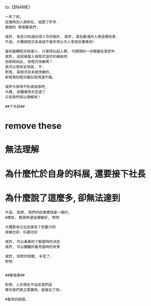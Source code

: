 

to: {$NAME}
 
	一年了呢, 
	從當時加入資研社, 經歷了許多.
	謝謝你 帶領著我們.
	
	或許, 有些只知道玩得人令你挫折, 或許, 某些散漫的人使這裡低落.
	不過, 大概寫程式本身就不是件得以令人享受的事情吧!
	
	當初接觸程式時還小, 只覺得比起人類, 代碼間的一切都握在掌控中.
	或許, 這就是踏入寫程式這坑的緣由吧.
	但即時如此, 寫程式快樂嗎？
	我可以很肯定地說, 不.
	對我, 寫程式從未是快樂的, 
	即使我的程式看似寫得還不錯。
	
	或許大家得不到成就感吧, 
	大概, 這種東西太空虛了
	只有我們得以理解吧！
	
	##下半段##
	
	
	

#	remove these
#	無法理解 
#	為什麼忙於自身的科展, 還要接下社長
#	為什麼說了這麼多, 卻無法達到

	
	
	不過, 我想, 我們的初衷應該是一樣的, 
	#應該, 都是希望這裡變好, 對吧
	
	大概是自己也逐漸有了些壓力吧
	成績也好，科展也好
	
	或許, 可以漸漸的了解當時的決定
	或許, 可以朦朧的看見當時的背景
	
	或許, 該對你說聲, 辛苦了.
	對吧
	
	
	##最後面##
	
	即使，上天現在不站在我們這
	哪天我們真正需要時，就會在了吧。
	
	#基本的結尾。
	
	
	
